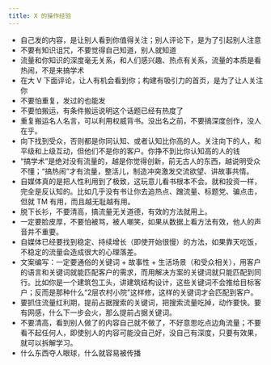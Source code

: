 ```yaml
---
title: X 的操作经验
---
```


- 自己发的内容，是让别人看到你值得关注；别人评论下，是为了引起别人注意
- 不要有知识诅咒，不要觉得自己知道，别人就知道
- 流量和你知识的深度毫无关系，和人们感兴趣、热点有关系，流量的本质是看热闹，不是来搞学术
- 在大 V 下面评论，让人有机会看到你；构建有吸引力的首页，是为了让人关注你
- 不要怕重复，发过的也能发
- 不要怕搬运，有条件搬运说明这个话题已经有热度了
- 重复搬运名人名言，可以利用权威背书。没出名之前，不要搞深度创作，没人在乎。
- 向下找到受众，否则都是你同认知、或者认知比你高的人。关注向下的人，和平级和上级互动，但他们不是你的客户。你挣不到比你认知高的人的钱
- “搞学术”是绝对没有流量的，越是你觉得创新，前无古人的东西，越说明受众不懂；“搞热闹”才有流量，整活儿，制造冲突激发交流欲望、讲故事共情。
- 自媒体真的是把人性利用到了极致，这玩意儿看书根本不会。就和投资一样，完全是反认知的。比如几乎没有书让你去追热点、蹭流量、标题党、骗点击，但就 TM 有用，而且越无耻越有用。
- 脱下长衫，不要清高，搞流量无关道德，有效的方法就用上。
- 一定要脸皮厚，不要怕被骂，被人嘲笑，如果从数据上看方法有效，他人的声音并不重要。
- 自媒体已经要找到稳定、持续增长（即使开始很慢）的方法，如果靠天吃饭，不稳定的流量会造成很大的心理落差。
- 文案编写：一定要通俗的关键词 + 故事性 + 生活场景（和受众相关），用客户的语言和关键词就能匹配客户的需求，而用解决方案的关键词就只能匹配到同行。比如你是一个建筑包工头，讲建筑结构设计，这些关键词不会推给目标客户；反而是那种什么“2层农村小院”这样修，这样的关键词才会匹配到客户。
- 要抓住流量红利期，提前占据搜索的关键词，把搜索流量吃掉，动作要快。要有网感，什么下一步会火，那么提前占据关键词。
- 不要清高，看到别人做了的内容自己就不做了，不好意思吃点边角流量；不要看不起任何人，即使别人的内容可能没自己好，没自己有深度，只要有效果，就可以拆解学习。
- 什么东西夺人眼球，什么就容易被传播
